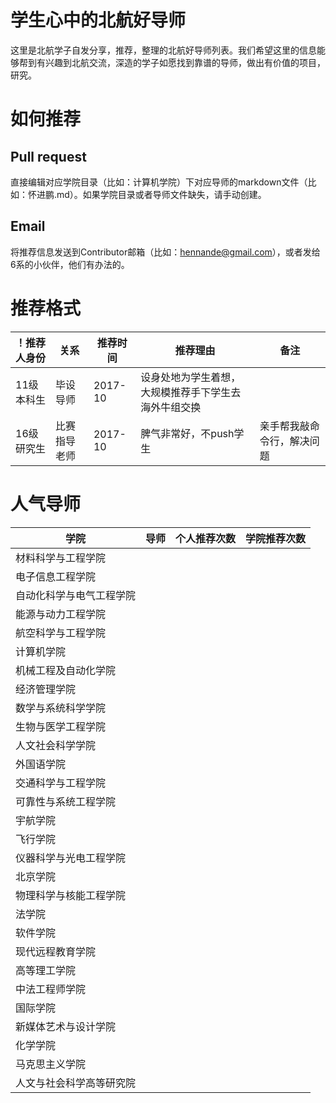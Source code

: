 # 学生心中的北航好导师
这里是北航学子自发分享，推荐，整理的北航好导师列表。我们希望这里的信息能够帮到有兴趣到北航交流，深造的学子如愿找到靠谱的导师，做出有价值的项目，研究。

# 如何推荐
## Pull request
直接编辑对应学院目录（比如：计算机学院）下对应导师的markdown文件（比如：怀进鹏.md）。如果学院目录或者导师文件缺失，请手动创建。
## Email
将推荐信息发送到Contributor邮箱（比如：hennande@gmail.com），或者发给6系的小伙伴，他们有办法的。

# 推荐格式
！推荐人身份 | 关系 | 推荐时间 | 推荐理由 | 备注 |
| --- | --- | --- | --- | --- |
| 11级本科生 | 毕设导师 | 2017-10 | 设身处地为学生着想，大规模推荐手下学生去海外牛组交换 |  |
| 16级研究生 | 比赛指导老师 | 2017-10 | 脾气非常好，不push学生 | 亲手帮我敲命令行，解决问题 |

# 人气导师
| 学院 | 导师 | 个人推荐次数 | 学院推荐次数 |
| --- | --- | --- | --- |
| 材料科学与工程学院 |  |  |  |
| 电子信息工程学院 |  |  |  |
| 自动化科学与电气工程学院 |  |  |  |
| 能源与动力工程学院 |  |  |  |
| 航空科学与工程学院 |  |  |  |
| 计算机学院 |  |  |  |
| 机械工程及自动化学院 |  |  |  |
| 经济管理学院 |  |  |  |
| 数学与系统科学学院 |  |  |  |
| 生物与医学工程学院 |  |  |  |
| 人文社会科学学院 |  |  |  |
| 外国语学院 |  |  |  |
| 交通科学与工程学院 |  |  |  |
| 可靠性与系统工程学院 |  |  |  |
| 宇航学院 |  |  |  |
| 飞行学院 |  |  |  |
| 仪器科学与光电工程学院 |  |  |  |
| 北京学院 |  |  |  |
| 物理科学与核能工程学院 |  |  |  |
| 法学院 |  |  |  |
| 软件学院 |  |  |  |
| 现代远程教育学院 |  |  |  |
| 高等理工学院 |  |  |  |
| 中法工程师学院 |  |  |  |
| 国际学院 |  |  |  |
| 新媒体艺术与设计学院 |  |  |  |
| 化学学院 |  |  |  |
| 马克思主义学院 |  |  |  |
| 人文与社会科学高等研究院 |  |  |  |
